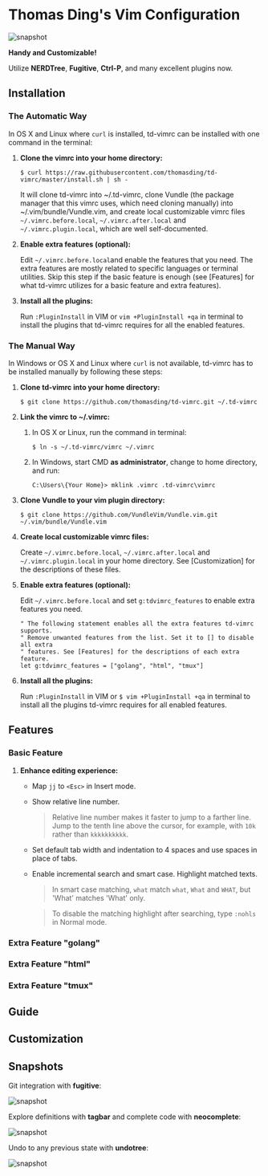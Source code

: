 # Thomas Ding's Vim Configuration #

![snapshot](snapshots/nerdtree-ctrlp.png)

**Handy and Customizable!**

Utilize **NERDTree**, **Fugitive**, **Ctrl-P**, and many excellent plugins now.

## Installation ##

### The Automatic Way ###

In OS X and Linux where `curl` is installed, td-vimrc can be installed with one
command in the terminal:

1. **Clone the vimrc into your home directory:**

    ```shell
    $ curl https://raw.githubusercontent.com/thomasding/td-vimrc/master/install.sh | sh -
    ```

    It will clone td-vimrc into ~/.td-vimrc, clone Vundle (the package manager that
    this vimrc uses, which need cloning manually) into ~/.vim/bundle/Vundle.vim, and
    create local customizable vimrc files `~/.vimrc.before.local`, `~/.vimrc.after.local`
    and `~/.vimrc.plugin.local`, which are well self-documented.

2. **Enable extra features (optional):**

    Edit `~/.vimrc.before.local`and enable the features that you need. The extra
    features are mostly related to specific languages or terminal utilities. Skip
    this step if the basic feature is enough (see [Features] for what td-vimrc
    utilizes for a basic feature and extra features).

3. **Install all the plugins:**

    Run `:PluginInstall` in VIM or `vim +PluginInstall +qa` in terminal to install
    the plugins that td-vimrc requires for all the enabled features.


### The Manual Way ###

In Windows or OS X and Linux where `curl` is not available, td-vimrc has to be
installed manually by following these steps:

1. **Clone td-vimrc into your home directory:**

    ```shell
    $ git clone https://github.com/thomasding/td-vimrc.git ~/.td-vimrc
    ```

2. **Link the vimrc to ~/.vimrc:**

    1. In OS X or Linux, run the command in terminal:

        ```shell
        $ ln -s ~/.td-vimrc/vimrc ~/.vimrc
        ```

    2. In Windows, start CMD **as administrator**, change to home directory, and run:

        ```shell
        C:\Users\{Your Home}> mklink .vimrc .td-vimrc\vimrc
        ```

3. **Clone Vundle to your vim plugin directory:**

    ```shell
    $ git clone https://github.com/VundleVim/Vundle.vim.git ~/.vim/bundle/Vundle.vim
    ```

4. **Create local customizable vimrc files:**

    Create `~/.vimrc.before.local`, `~/.vimrc.after.local` and `~/.vimrc.plugin.local`
    in your home directory. See [Customization] for the descriptions of these files.

5. **Enable extra features (optional):**

    Edit `~/.vimrc.before.local` and set `g:tdvimrc_features` to enable extra
    features you need.

    ```VimL
    " The following statement enables all the extra features td-vimrc supports.
    " Remove unwanted features from the list. Set it to [] to disable all extra
    " features. See [Features] for the descriptions of each extra feature.
    let g:tdvimrc_features = ["golang", "html", "tmux"]
    ```

6. **Install all the plugins:**

    Run `:PluginInstall` in VIM or `$ vim +PluginInstall +qa` in terminal to
    install all the plugins td-vimrc requires for all enabled features.

## Features ##

### Basic Feature ###

1. **Enhance editing experience:**

    * Map `jj` to `<Esc>` in Insert mode.
    * Show relative line number.

        > Relative line number makes it faster to jump to a farther line. Jump to the
        > tenth line above the cursor, for example, with `10k` rather than `kkkkkkkkkk`.

    * Set default tab width and indentation to 4 spaces and use spaces in place
of tabs.
    * Enable incremental search and smart case. Highlight matched texts.

        > In smart case matching, `what` match `what`, `What` and `WHAT`, but 'What'
        > matches 'What' only.

        > To disable the matching highlight after searching, type `:nohls` in Normal
        > mode.

### Extra Feature "golang" ###

### Extra Feature "html" ###

### Extra Feature "tmux" ###

## Guide ##

## Customization ##

## Snapshots ##

Git integration with **fugitive**:

![snapshot](snapshots/fugitive.png)

Explore definitions with **tagbar** and complete code with **neocomplete**:

![snapshot](snapshots/tagbar-neocomplete.png)

Undo to any previous state with **undotree**:

![snapshot](snapshots/undotree.png)

